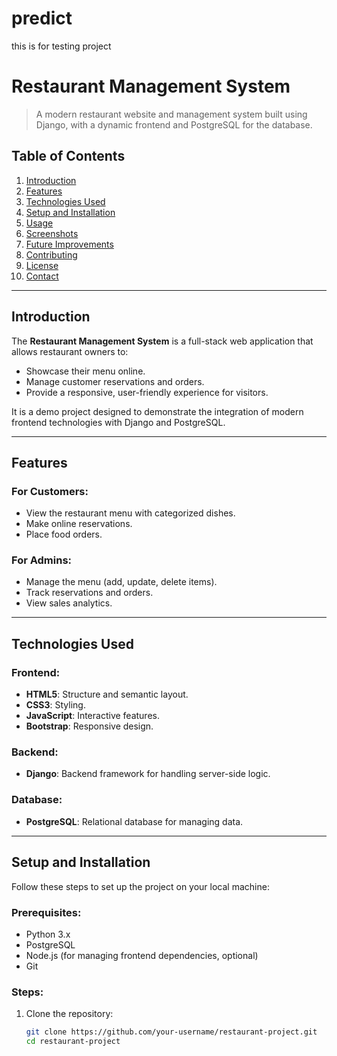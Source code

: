 # predict
this is for testing project

# Restaurant Management System

> A modern restaurant website and management system built using Django, with a dynamic frontend and PostgreSQL for the database.

## Table of Contents
1. [Introduction](#introduction)
2. [Features](#features)
3. [Technologies Used](#technologies-used)
4. [Setup and Installation](#setup-and-installation)
5. [Usage](#usage)
6. [Screenshots](#screenshots)
7. [Future Improvements](#future-improvements)
8. [Contributing](#contributing)
9. [License](#license)
10. [Contact](#contact)

---

## Introduction
The **Restaurant Management System** is a full-stack web application that allows restaurant owners to:
- Showcase their menu online.
- Manage customer reservations and orders.
- Provide a responsive, user-friendly experience for visitors.

It is a demo project designed to demonstrate the integration of modern frontend technologies with Django and PostgreSQL.

---

## Features
### For Customers:
- View the restaurant menu with categorized dishes.
- Make online reservations.
- Place food orders.

### For Admins:
- Manage the menu (add, update, delete items).
- Track reservations and orders.
- View sales analytics.

---

## Technologies Used
### Frontend:
- **HTML5**: Structure and semantic layout.
- **CSS3**: Styling.
- **JavaScript**: Interactive features.
- **Bootstrap**: Responsive design.

### Backend:
- **Django**: Backend framework for handling server-side logic.

### Database:
- **PostgreSQL**: Relational database for managing data.

---

## Setup and Installation
Follow these steps to set up the project on your local machine:

### Prerequisites:
- Python 3.x
- PostgreSQL
- Node.js (for managing frontend dependencies, optional)
- Git

### Steps:
1. Clone the repository:
   ```bash
   git clone https://github.com/your-username/restaurant-project.git
   cd restaurant-project
